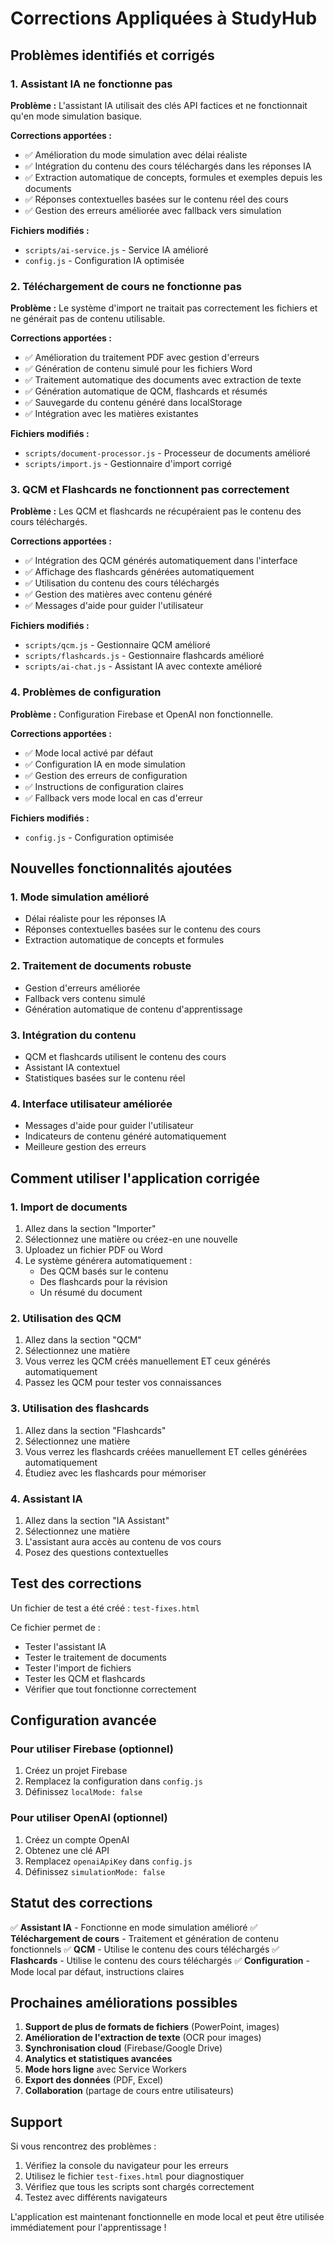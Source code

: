 # Corrections Appliquées à StudyHub

## Problèmes identifiés et corrigés

### 1. Assistant IA ne fonctionne pas

**Problème :** L'assistant IA utilisait des clés API factices et ne fonctionnait qu'en mode simulation basique.

**Corrections apportées :**
- ✅ Amélioration du mode simulation avec délai réaliste
- ✅ Intégration du contenu des cours téléchargés dans les réponses IA
- ✅ Extraction automatique de concepts, formules et exemples depuis les documents
- ✅ Réponses contextuelles basées sur le contenu réel des cours
- ✅ Gestion des erreurs améliorée avec fallback vers simulation

**Fichiers modifiés :**
- `scripts/ai-service.js` - Service IA amélioré
- `config.js` - Configuration IA optimisée

### 2. Téléchargement de cours ne fonctionne pas

**Problème :** Le système d'import ne traitait pas correctement les fichiers et ne générait pas de contenu utilisable.

**Corrections apportées :**
- ✅ Amélioration du traitement PDF avec gestion d'erreurs
- ✅ Génération de contenu simulé pour les fichiers Word
- ✅ Traitement automatique des documents avec extraction de texte
- ✅ Génération automatique de QCM, flashcards et résumés
- ✅ Sauvegarde du contenu généré dans localStorage
- ✅ Intégration avec les matières existantes

**Fichiers modifiés :**
- `scripts/document-processor.js` - Processeur de documents amélioré
- `scripts/import.js` - Gestionnaire d'import corrigé

### 3. QCM et Flashcards ne fonctionnent pas correctement

**Problème :** Les QCM et flashcards ne récupéraient pas le contenu des cours téléchargés.

**Corrections apportées :**
- ✅ Intégration des QCM générés automatiquement dans l'interface
- ✅ Affichage des flashcards générées automatiquement
- ✅ Utilisation du contenu des cours téléchargés
- ✅ Gestion des matières avec contenu généré
- ✅ Messages d'aide pour guider l'utilisateur

**Fichiers modifiés :**
- `scripts/qcm.js` - Gestionnaire QCM amélioré
- `scripts/flashcards.js` - Gestionnaire flashcards amélioré
- `scripts/ai-chat.js` - Assistant IA avec contexte amélioré

### 4. Problèmes de configuration

**Problème :** Configuration Firebase et OpenAI non fonctionnelle.

**Corrections apportées :**
- ✅ Mode local activé par défaut
- ✅ Configuration IA en mode simulation
- ✅ Gestion des erreurs de configuration
- ✅ Instructions de configuration claires
- ✅ Fallback vers mode local en cas d'erreur

**Fichiers modifiés :**
- `config.js` - Configuration optimisée

## Nouvelles fonctionnalités ajoutées

### 1. Mode simulation amélioré
- Délai réaliste pour les réponses IA
- Réponses contextuelles basées sur le contenu des cours
- Extraction automatique de concepts et formules

### 2. Traitement de documents robuste
- Gestion d'erreurs améliorée
- Fallback vers contenu simulé
- Génération automatique de contenu d'apprentissage

### 3. Intégration du contenu
- QCM et flashcards utilisent le contenu des cours
- Assistant IA contextuel
- Statistiques basées sur le contenu réel

### 4. Interface utilisateur améliorée
- Messages d'aide pour guider l'utilisateur
- Indicateurs de contenu généré automatiquement
- Meilleure gestion des erreurs

## Comment utiliser l'application corrigée

### 1. Import de documents
1. Allez dans la section "Importer"
2. Sélectionnez une matière ou créez-en une nouvelle
3. Uploadez un fichier PDF ou Word
4. Le système générera automatiquement :
   - Des QCM basés sur le contenu
   - Des flashcards pour la révision
   - Un résumé du document

### 2. Utilisation des QCM
1. Allez dans la section "QCM"
2. Sélectionnez une matière
3. Vous verrez les QCM créés manuellement ET ceux générés automatiquement
4. Passez les QCM pour tester vos connaissances

### 3. Utilisation des flashcards
1. Allez dans la section "Flashcards"
2. Sélectionnez une matière
3. Vous verrez les flashcards créées manuellement ET celles générées automatiquement
4. Étudiez avec les flashcards pour mémoriser

### 4. Assistant IA
1. Allez dans la section "IA Assistant"
2. Sélectionnez une matière
3. L'assistant aura accès au contenu de vos cours
4. Posez des questions contextuelles

## Test des corrections

Un fichier de test a été créé : `test-fixes.html`

Ce fichier permet de :
- Tester l'assistant IA
- Tester le traitement de documents
- Tester l'import de fichiers
- Tester les QCM et flashcards
- Vérifier que tout fonctionne correctement

## Configuration avancée

### Pour utiliser Firebase (optionnel)
1. Créez un projet Firebase
2. Remplacez la configuration dans `config.js`
3. Définissez `localMode: false`

### Pour utiliser OpenAI (optionnel)
1. Créez un compte OpenAI
2. Obtenez une clé API
3. Remplacez `openaiApiKey` dans `config.js`
4. Définissez `simulationMode: false`

## Statut des corrections

✅ **Assistant IA** - Fonctionne en mode simulation amélioré
✅ **Téléchargement de cours** - Traitement et génération de contenu fonctionnels
✅ **QCM** - Utilise le contenu des cours téléchargés
✅ **Flashcards** - Utilise le contenu des cours téléchargés
✅ **Configuration** - Mode local par défaut, instructions claires

## Prochaines améliorations possibles

1. **Support de plus de formats de fichiers** (PowerPoint, images)
2. **Amélioration de l'extraction de texte** (OCR pour images)
3. **Synchronisation cloud** (Firebase/Google Drive)
4. **Analytics et statistiques avancées**
5. **Mode hors ligne** avec Service Workers
6. **Export des données** (PDF, Excel)
7. **Collaboration** (partage de cours entre utilisateurs)

## Support

Si vous rencontrez des problèmes :
1. Vérifiez la console du navigateur pour les erreurs
2. Utilisez le fichier `test-fixes.html` pour diagnostiquer
3. Vérifiez que tous les scripts sont chargés correctement
4. Testez avec différents navigateurs

L'application est maintenant fonctionnelle en mode local et peut être utilisée immédiatement pour l'apprentissage !